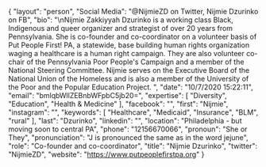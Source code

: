 {
  "layout": "person",
  "Social Media": "@NijmieZD on Twitter, Nijmie Dzurinko on FB",
  "bio": "\nNijmie Zakkiyyah Dzurinko is a working class Black, Indigenous and queer organizer and strategist of over 20 years from Pennsylvania. She is co-founder and co-coordinator on a volunteer basis of Put People First! PA, a statewide, base building human rights organization waging a healthcare is a human right campaign. They are also volunteer co-chair of the Pennsylvania Poor People's Campaign and a member of the National Steering Committee. Nijmie serves on the Executive Board of the National Union of the Homeless and is also a member of the University of the Poor and the Popular Education Project. ",
  "date": "10/7/2020 15:22:11",
  "email": "bmlqbWllZEBnbWFpbC5jb20=",
  "expertise": [
    "Diversity",
    "Education",
    "Health & Medicine"
  ],
  "facebook": "",
  "first": "Nijmie",
  "instagram": "",
  "keywords": [
    "Healthcare",
    "Medicaid",
    "Insurance",
    "BLM",
    "rural"
  ],
  "last": "Dzurinko",
  "linkedin": "",
  "location": "Philadelphia - but moving soon to central PA",
  "phone": "12156670066",
  "pronoun": "She or They",
  "pronunciation": "J is pronounced the same as in the word jejune",
  "role": "Co-founder and co-coordinator",
  "title": "Nijmie Dzurinko",
  "twitter": "NijmieZD",
  "website": "https://www.putpeoplefirstpa.org"
}
